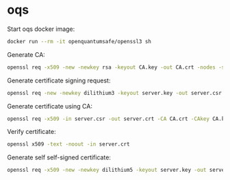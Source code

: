 # oqs


Start oqs docker image:
```bash
docker run --rm -it openquantumsafe/openssl3 sh
```

Generate CA:
```bash
openssl req -x509 -new -newkey rsa -keyout CA.key -out CA.crt -nodes -subj "/CN=Post-Quantum CA" -days 365
```

Generate certificate signing request:
```bash
openssl req -new -newkey dilithium3 -keyout server.key -out server.csr -nodes -subj "/CA=localhost" -addext "subjectAltName = DNS:localhost"
```

Generate certificate using CA:
```bash
openssl req -x509 -in server.csr -out server.crt -CA CA.crt -CAkey CA.key -days 365 -copy_extensions copy
```

Verify certificate:
```bash
openssl x509 -text -noout -in server.crt
```

Generate self self-signed certificate:
```bash
openssl req -x509 -new -newkey dilithium5 -keyout server.key -out server.crt -nodes -days 365 -subj "/CN=Post-Quantum CA"
```
